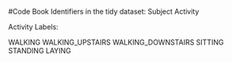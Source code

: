 #Code Book 
Identifiers in the tidy dataset:
Subject 
Activity 

Activity Labels:

WALKING
WALKING_UPSTAIRS 
WALKING_DOWNSTAIRS 
SITTING 
STANDING
LAYING

